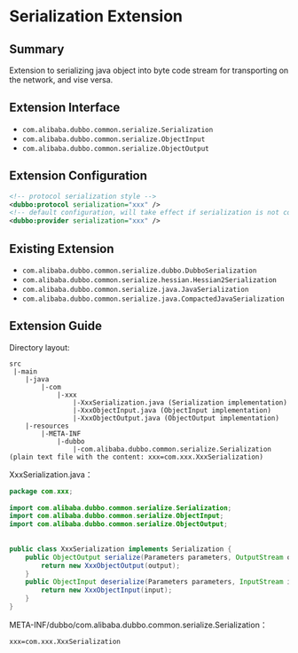 # Serialization Extension

## Summary

Extension to serializing java object into byte code stream for transporting on the network, and vise versa.

## Extension Interface

* `com.alibaba.dubbo.common.serialize.Serialization`
* `com.alibaba.dubbo.common.serialize.ObjectInput`
* `com.alibaba.dubbo.common.serialize.ObjectOutput`

## Extension Configuration

```xml
<!-- protocol serialization style -->
<dubbo:protocol serialization="xxx" />
<!-- default configuration, will take effect if serialization is not configured in <dubbo:protocol> -->
<dubbo:provider serialization="xxx" />
```

## Existing Extension

* `com.alibaba.dubbo.common.serialize.dubbo.DubboSerialization`
* `com.alibaba.dubbo.common.serialize.hessian.Hessian2Serialization`
* `com.alibaba.dubbo.common.serialize.java.JavaSerialization`
* `com.alibaba.dubbo.common.serialize.java.CompactedJavaSerialization`

## Extension Guide

Directory layout:

```
src
 |-main
    |-java
        |-com
            |-xxx
                |-XxxSerialization.java (Serialization implementation)
                |-XxxObjectInput.java (ObjectInput implementation)
                |-XxxObjectOutput.java (ObjectOutput implementation)
    |-resources
        |-META-INF
            |-dubbo
                |-com.alibaba.dubbo.common.serialize.Serialization (plain text file with the content: xxx=com.xxx.XxxSerialization)
```

XxxSerialization.java：

```java
package com.xxx;
 
import com.alibaba.dubbo.common.serialize.Serialization;
import com.alibaba.dubbo.common.serialize.ObjectInput;
import com.alibaba.dubbo.common.serialize.ObjectOutput;
 
 
public class XxxSerialization implements Serialization {
    public ObjectOutput serialize(Parameters parameters, OutputStream output) throws IOException {
        return new XxxObjectOutput(output);
    }
    public ObjectInput deserialize(Parameters parameters, InputStream input) throws IOException {
        return new XxxObjectInput(input);
    }
}
```

META-INF/dubbo/com.alibaba.dubbo.common.serialize.Serialization：

```properties
xxx=com.xxx.XxxSerialization
```
